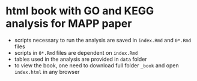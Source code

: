 # html book with GO and KEGG analysis for MAPP paper 

- scripts necessary to run the analysis are saved in `index.Rmd` and `0*.Rmd` files
- scripts in `0*.Rmd` files are dependent on `index.Rmd`
- tables used in the analysis are provided in `data` folder
- to view the book, one need to download full folder `_book` and open `index.html` in any browser
